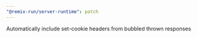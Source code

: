 ```yaml
---
"@remix-run/server-runtime": patch
---
```


Automatically include set-cookie headers from bubbled thrown responses
